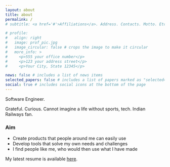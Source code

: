 ```yaml
---
layout: about
title: about
permalink: /
# subtitle: <a href='#'>Affiliations</a>. Address. Contacts. Motto. Etc.

# profile:
#   align: right
#   image: prof_pic.jpg
#   image_circular: false # crops the image to make it circular
#   more_info: >
#     <p>555 your office number</p>
#     <p>123 your address street</p>
#     <p>Your City, State 12345</p>

news: false # includes a list of news items
selected_papers: false # includes a list of papers marked as "selected={true}"
social: true # includes social icons at the bottom of the page
---
```


Software Engineer. <br/>

Grateful. Curious. Cannot imagine a life without sports, tech. Indian Railways fan.

### Aim

- Create products that people around me can easily use
- Develop tools that solve my own needs and challenges
- I find people like me, who would then use what I have made <br/>

My latest resume is available [here](https://github.com/aakashb95/resume/blob/master/resume_aakash_bakhle.pdf).

